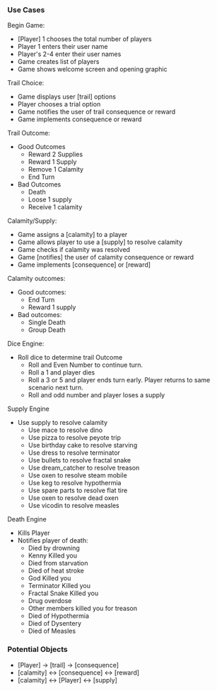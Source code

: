 ### Use Cases
Begin Game:
  - [Player] 1 chooses the total number of players
  - Player 1 enters their user name
  - Player's 2-4 enter their user names
  - Game creates list of players
  - Game shows welcome screen and opening graphic

Trail Choice:
  - Game displays user [trail] options
  - Player chooses a trial option
  - Game notifies the user of trail consequence or reward
  - Game implements consequence or reward

Trail Outcome:
  - Good Outcomes
    - Reward 2 Supplies
    - Reward 1 Supply
    - Remove 1 Calamity
    - End Turn
  - Bad Outcomes
    - Death
    - Loose 1 supply
    - Receive 1 calamity

Calamity/Supply:
  - Game assigns a [calamity] to a player
  - Game allows player to use a [supply] to resolve calamity
  - Game checks if calamity was resolved
  - Game [notifies] the user of calamity consequence or reward
  - Game implements [consequence] or [reward]

Calamity outcomes:
  - Good outcomes:
    - End Turn
    - Reward 1 supply
  - Bad outcomes:
    - Single Death
    - Group Death

Dice Engine:
  - Roll dice to determine trail Outcome
    - Roll and Even Number to continue turn.
    - Roll a 1 and player dies
    - Roll a 3 or 5 and player ends turn early. Player returns to same scenario next turn.
    - Roll and odd number and player loses a supply


Supply Engine
  - Use supply to resolve calamity
    - Use mace to resolve dino
    - Use pizza to resolve peyote trip
    - Use birthday cake to resolve starving
    - Use dress to resolve terminator
    - Use bullets to resolve fractal snake
    - Use dream_catcher to resolve treason
    - Use oxen to resolve steam mobile
    - Use keg to resolve hypothermia
    - Use spare parts to resolve flat tire
    - Use oxen to resolve dead oxen
    - Use vicodin to resolve measles

Death Engine
  - Kills Player
  - Notifies player of death:
    - Died by drowning
    - Kenny Killed you
    - Died from starvation
    - Died of heat stroke
    - God Killed you
    - Terminator Killed you
    - Fractal Snake Killed you
    - Drug overdose
    - Other members killed you for treason
    - Died of Hypothermia
    - Died of Dysentery
    - Died of Measles

### Potential Objects
  - [Player] -> [trail] -> [consequence]
  - [calamity] <-> [consequence] <-> [reward]
  - [calamity] <-> [Player] <-> [supply]
